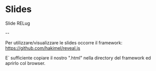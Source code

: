 # Slides
Slide RELug

--

Per utilizzare/visualizzare le slides occorre il framework: https://github.com/hakimel/reveal.js

E` sufficiente copiare il nostro ".html" nella directory del framework ed aprirlo col browser.
